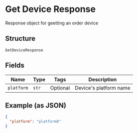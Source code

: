 
# Get Device Response

Response object for geetting an order device

## Structure

`GetDeviceResponse`

## Fields

| Name | Type | Tags | Description |
|  --- | --- | --- | --- |
| `platform` | `str` | Optional | Device's platform name |

## Example (as JSON)

```json
{
  "platform": "platform8"
}
```

